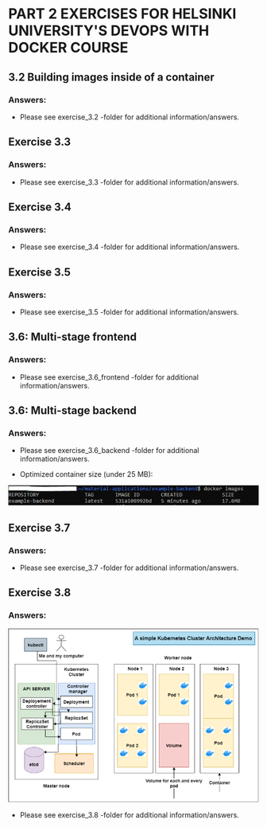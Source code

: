 # PART 2 EXERCISES FOR HELSINKI UNIVERSITY'S DEVOPS WITH DOCKER COURSE

## 3.2 Building images inside of a container

### Answers:

* Please see exercise_3.2 -folder for additional information/answers.

## Exercise 3.3

### Answers:

* Please see exercise_3.3 -folder for additional information/answers.

## Exercise 3.4

### Answers:

* Please see exercise_3.4 -folder for additional information/answers.

## Exercise 3.5

### Answers:

* Please see exercise_3.5 -folder for additional information/answers.

## 3.6: Multi-stage frontend

### Answers:

* Please see exercise_3.6_frontend -folder for additional information/answers.

## 3.6: Multi-stage backend

### Answers:

* Please see exercise_3.6_backend -folder for additional information/answers.

* Optimized container size (under 25 MB):

![Screenshot](./exercise_3.6_backend/backendImageSize_ex3.6.PNG)

## Exercise 3.7

### Answers:

* Please see exercise_3.7 -folder for additional information/answers.

## Exercise 3.8

### Answers:

![Screenshot](./exercise_3.8/3.8_Kubernetes_architecture_demo.png)

* Please see exercise_3.8 -folder for additional information/answers.

